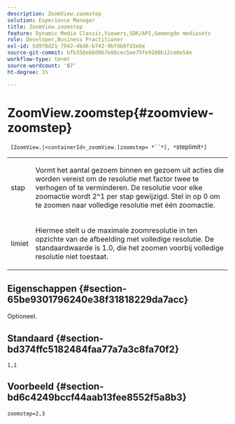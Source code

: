 ```yaml
---
description: ZoomView.zoomstep
solution: Experience Manager
title: ZoomView.zoomstep
feature: Dynamic Media Classic,Viewers,SDK/API,Gemengde mediasets
role: Developer,Business Practitioner
exl-id: 5d978d21-7942-4bd6-b742-9bf4b6fd3ebe
source-git-commit: bfb350e68d9b7e86cec5ee75fe9280b12ce0e54e
workflow-type: tm+mt
source-wordcount: '87'
ht-degree: 1%

---
```


# ZoomView.zoomstep{#zoomview-zoomstep}

` [ZoomView.|<containerId>_zoomView.]zoomstep= *``*[, *`steplimit`*]`

<table id="table_1D425B7685D448459CD3FE8D683C813C"> 
 <tbody> 
  <tr> 
   <td colname="col1"> <p> <span class="codeph"><span class="varname"> stap</span></span> </p> </td> 
   <td colname="col2"> <p> Vormt het aantal gezoem binnen en gezoem uit acties die worden vereist om de resolutie met factor twee te verhogen of te verminderen. De resolutie voor elke zoomactie wordt 2^1 per stap gewijzigd. Stel in op <span class="codeph"> 0</span> om te zoomen naar volledige resolutie met één zoomactie. </p> </td> 
  </tr> 
  <tr> 
   <td colname="col1"> <p> <span class="codeph"><span class="varname"> limiet</span></span> </p> </td> 
   <td colname="col2"> <p> Hiermee stelt u de maximale zoomresolutie in ten opzichte van de afbeelding met volledige resolutie. De standaardwaarde is <span class="codeph"> 1.0</span>, die het zoomen voorbij volledige resolutie niet toestaat. </p> </td> 
  </tr> 
 </tbody> 
</table>

## Eigenschappen {#section-65be9301796240e38f31818229da7acc}

Optioneel.

## Standaard {#section-bd374ffc5182484faa77a7a3c8fa70f2}

`1,1`

## Voorbeeld {#section-bd6c4249bccf44aab13fee8552f5a8b3}

`zoomstep=2,3`
